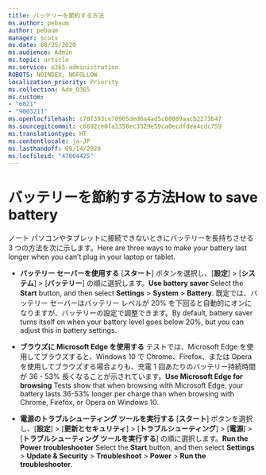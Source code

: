 ```yaml
---
title: バッテリーを節約する方法
ms.author: pebaum
author: pebaum
manager: scotv
ms.date: 08/25/2020
ms.audience: Admin
ms.topic: article
ms.service: o365-administration
ROBOTS: NOINDEX, NOFOLLOW
localization_priority: Priority
ms.collection: Adm_O365
ms.custom:
- "6021"
- "9003211"
ms.openlocfilehash: c70f393ce70905ded6a4ad5c08089aacb2273b47
ms.sourcegitcommit: c6692ce0fa1358ec3529e59ca0ecdfdea4cdc759
ms.translationtype: HT
ms.contentlocale: ja-JP
ms.lasthandoff: 09/14/2020
ms.locfileid: "47804425"
---
```

# <a name="how-to-save-battery"></a><span data-ttu-id="e9bd4-102">バッテリーを節約する方法</span><span class="sxs-lookup"><span data-stu-id="e9bd4-102">How to save battery</span></span>

<span data-ttu-id="e9bd4-103">ノート パソコンやタブレットに接続できないときにバッテリーを長持ちさせる 3 つの方法を次に示します。</span><span class="sxs-lookup"><span data-stu-id="e9bd4-103">Here are three ways to make your battery last longer when you can’t plug in your laptop or tablet.</span></span>  

- <span data-ttu-id="e9bd4-104">**バッテリー セーバーを使用する** [**スタート**] ボタンを選択し、[**設定**]   >   [**システム**]   >   [**バッテリー**] の順に選択します。</span><span class="sxs-lookup"><span data-stu-id="e9bd4-104">**Use battery saver** Select the  **Start**  button, and then select  **Settings**  >  **System**  >  **Battery**.</span></span> <span data-ttu-id="e9bd4-105">既定では、バッテリー セーバーはバッテリー レベルが 20% を下回ると自動的にオンになりますが、バッテリーの設定で調整できます。</span><span class="sxs-lookup"><span data-stu-id="e9bd4-105">By default, battery saver turns itself on when your battery level goes below 20%, but you can adjust this in battery settings.</span></span>
    
- <span data-ttu-id="e9bd4-106">**ブラウズに Microsoft Edge を使用する** テストでは、Microsoft Edge を使用してブラウズすると、Windows 10 で Chrome、Firefox、または Opera を使用してブラウズする場合よりも、充電 1 回あたりのバッテリー持続時間が 36 - 53% 長くなることが示されています。</span><span class="sxs-lookup"><span data-stu-id="e9bd4-106">**Use Microsoft Edge for browsing** Tests show that when browsing with Microsoft Edge, your battery lasts 36-53% longer per charge than when browsing with Chrome, Firefox, or Opera on Windows 10.</span></span>
    
- <span data-ttu-id="e9bd4-107">**電源のトラブルシューティング ツールを実行する** [**スタート**] ボタンを選択し、[**設定**]  >  [**更新とセキュリティ**]  >  [**トラブルシューティング**]  >  [**電源**]  >  [**トラブルシューティング ツールを実行する**] の順に選択します。</span><span class="sxs-lookup"><span data-stu-id="e9bd4-107">**Run the Power troubleshooter** Select the **Start** button, and then select **Settings** > **Update & Security** > **Troubleshoot** > **Power** > **Run the troubleshooter**.</span></span>
